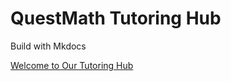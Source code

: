 # QuestMath Tutoring Hub

Build with Mkdocs

[Welcome to Our Tutoring Hub](https://math.frontecho.cn)
